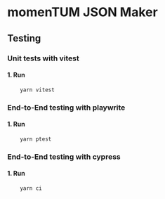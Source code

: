 # momenTUM JSON Maker

## Testing

### Unit tests with vitest

#### 1. Run
        yarn vitest

### End-to-End testing with playwrite

#### 1. Run
        yarn ptest

### End-to-End testing with cypress

#### 1. Run
        yarn ci

